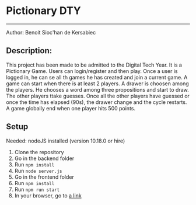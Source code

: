 

# Pictionary DTY
---
Author: Benoit Sioc'han de Kersabiec

## Description: 
This project has been made to be admitted to the Digital Tech Year.
It is a Pictionary Game. Users can login/register and then play. 
Once a user is logged in, he can se all th games he has created and join a current game.
A game can start when there is at least 2 players. A drawer is choosen among the players.
He chooses a word among three propositions and start to draw. The other players ttake guesses.
Once all the other players have guessed or once the time has elapsed (90s), the drawer change and the cycle restarts.
A game globally end when one player hits 500 points.

## Setup
Needed: nodeJS installed (version 10.18.0 or hire)

1. Clone the repository
2. Go in the backend folder
3. Run ```npm install```
4. Run ```node server.js```
5. Go in the frontend folder
6. Run ```npm install```
7. Run ```npm run start```
8. In your browser, go to [a link](https://localhost:3000/)

